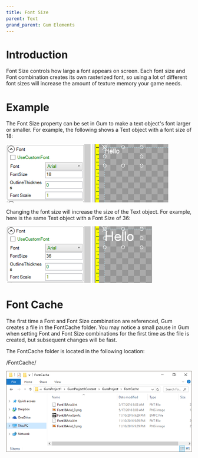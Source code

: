 ```yaml
---
title: Font Size
parent: Text
grand_parent: Gum Elements
---
```



# Introduction

Font Size controls how large a font appears on screen. Each font size and Font combination creates its own rasterized font, so using a lot of different font sizes will increase the amount of texture memory your game needs.

# Example

The Font Size property can be set in Gum to make a text object's font larger or smaller. For example, the following shows a Text object with a font size of 18:

![](FontSize18.png)

Changing the font size will increase the size of the Text object. For example, here is the same Text object with a Font Size of 36:

![](FontSize36.png)

# Font Cache

The first time a Font and Font Size combination are referenced, Gum creates a file in the FontCache folder. You may notice a small pause in Gum when setting Font and Font Size combinations for the first time as the file is created, but subsequent changes will be fast.

The FontCache folder is located in the following location:

<Gum Project>/FontCache/


![](FontCacheFolder.png)